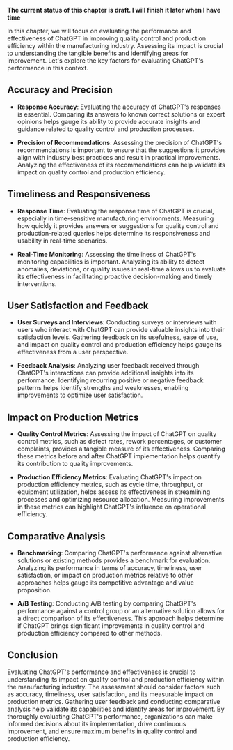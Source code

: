**The current status of this chapter is draft. I will finish it later when I have time**

In this chapter, we will focus on evaluating the performance and effectiveness of ChatGPT in improving quality control and production efficiency within the manufacturing industry. Assessing its impact is crucial to understanding the tangible benefits and identifying areas for improvement. Let's explore the key factors for evaluating ChatGPT's performance in this context.

Accuracy and Precision
----------------------

* **Response Accuracy**: Evaluating the accuracy of ChatGPT's responses is essential. Comparing its answers to known correct solutions or expert opinions helps gauge its ability to provide accurate insights and guidance related to quality control and production processes.

* **Precision of Recommendations**: Assessing the precision of ChatGPT's recommendations is important to ensure that the suggestions it provides align with industry best practices and result in practical improvements. Analyzing the effectiveness of its recommendations can help validate its impact on quality control and production efficiency.

Timeliness and Responsiveness
-----------------------------

* **Response Time**: Evaluating the response time of ChatGPT is crucial, especially in time-sensitive manufacturing environments. Measuring how quickly it provides answers or suggestions for quality control and production-related queries helps determine its responsiveness and usability in real-time scenarios.

* **Real-Time Monitoring**: Assessing the timeliness of ChatGPT's monitoring capabilities is important. Analyzing its ability to detect anomalies, deviations, or quality issues in real-time allows us to evaluate its effectiveness in facilitating proactive decision-making and timely interventions.

User Satisfaction and Feedback
------------------------------

* **User Surveys and Interviews**: Conducting surveys or interviews with users who interact with ChatGPT can provide valuable insights into their satisfaction levels. Gathering feedback on its usefulness, ease of use, and impact on quality control and production efficiency helps gauge its effectiveness from a user perspective.

* **Feedback Analysis**: Analyzing user feedback received through ChatGPT's interactions can provide additional insights into its performance. Identifying recurring positive or negative feedback patterns helps identify strengths and weaknesses, enabling improvements to optimize user satisfaction.

Impact on Production Metrics
----------------------------

* **Quality Control Metrics**: Assessing the impact of ChatGPT on quality control metrics, such as defect rates, rework percentages, or customer complaints, provides a tangible measure of its effectiveness. Comparing these metrics before and after ChatGPT implementation helps quantify its contribution to quality improvements.

* **Production Efficiency Metrics**: Evaluating ChatGPT's impact on production efficiency metrics, such as cycle time, throughput, or equipment utilization, helps assess its effectiveness in streamlining processes and optimizing resource allocation. Measuring improvements in these metrics can highlight ChatGPT's influence on operational efficiency.

Comparative Analysis
--------------------

* **Benchmarking**: Comparing ChatGPT's performance against alternative solutions or existing methods provides a benchmark for evaluation. Analyzing its performance in terms of accuracy, timeliness, user satisfaction, or impact on production metrics relative to other approaches helps gauge its competitive advantage and value proposition.

* **A/B Testing**: Conducting A/B testing by comparing ChatGPT's performance against a control group or an alternative solution allows for a direct comparison of its effectiveness. This approach helps determine if ChatGPT brings significant improvements in quality control and production efficiency compared to other methods.

Conclusion
----------

Evaluating ChatGPT's performance and effectiveness is crucial to understanding its impact on quality control and production efficiency within the manufacturing industry. The assessment should consider factors such as accuracy, timeliness, user satisfaction, and its measurable impact on production metrics. Gathering user feedback and conducting comparative analysis help validate its capabilities and identify areas for improvement. By thoroughly evaluating ChatGPT's performance, organizations can make informed decisions about its implementation, drive continuous improvement, and ensure maximum benefits in quality control and production efficiency.
